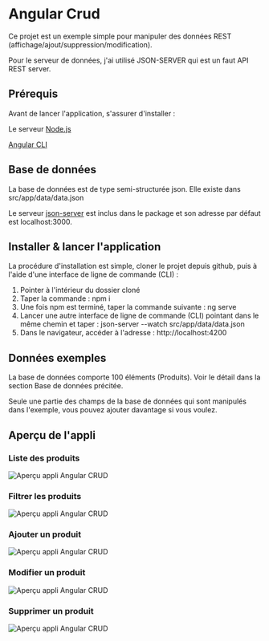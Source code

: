 # Angular Crud

Ce projet est un exemple simple pour manipuler des données REST (affichage/ajout/suppression/modification).

Pour le serveur de données, j'ai utilisé JSON-SERVER qui est un faut API REST server.

## Prérequis

Avant de lancer l'application, s'assurer d'installer :

Le serveur [Node.js](https://nodejs.org/fr/)

[Angular CLI](https://angular.io/cli)

## Base de données

La base de données est de type semi-structurée json. Elle existe dans src/app/data/data.json

Le serveur [json-server](https://www.npmjs.com/package/json-server) est inclus dans le package et son adresse par défaut est localhost:3000.

## Installer & lancer l'application

La procédure d'installation est simple, cloner le projet depuis github, puis à l'aide d'une interface de ligne de commande (CLI) :

<ol>
  <li>Pointer à l'intérieur du dossier cloné</li>
  <li>Taper la commande : npm i</li>
  <li>Une fois npm est terminé, taper la commande suivante : ng serve</li>
  <li>Lancer une autre interface de ligne de commande (CLI) pointant dans le même chemin et taper : json-server --watch src/app/data/data.json</li>
  <li>Dans le navigateur, accéder à l'adresse : http://localhost:4200</li>
</ol>


## Données exemples

La base de données comporte 100 éléments (Produits).
Voir le détail dans la section Base de données précitée.

Seule une partie des champs de la base de données qui sont manipulés dans l'exemple, vous pouvez ajouter davantage si vous voulez.

## Aperçu de l'appli

### Liste des produits
![Aperçu appli Angular CRUD](https://www.abatalib.com/github/crud1.PNG "Liste des produits")

### Filtrer les produits
![Aperçu appli Angular CRUD](https://www.abatalib.com/github/crud2.PNG "Filter les produits")

### Ajouter un produit
![Aperçu appli Angular CRUD](https://www.abatalib.com/github/crud3.PNG "Ajouter un produit")

### Modifier un produit
![Aperçu appli Angular CRUD](https://www.abatalib.com/github/crud4.PNG "Modifier un produit")

### Supprimer un produit
![Aperçu appli Angular CRUD](https://www.abatalib.com/github/crud5.PNG "Supprimer un produit")
